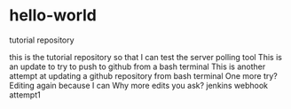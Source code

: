 # hello-world
tutorial repository


this is the tutorial repository so that I can test the server polling tool
This is an update to try to push to github from a bash terminal
This is another attempt at updating a github repository from bash terminal
One more try?
Editing again because I can
Why more edits you ask?
jenkins webhook attempt1

